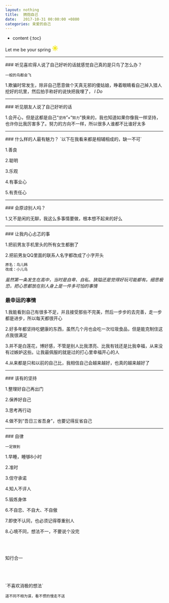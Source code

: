 ```yaml
---
layout: nothing
title:  拥抱自己
date:   2017-10-31 00:00:00 +0800
categories: 亲爱的自己
---
```

* content
{:toc}
<div class="highlight padding-top-bottom-15 flex-align-center "><span class="margin-right-5">Let me be your spring </span><svg t="1509465090039" class="icon" style="" viewBox="0 0 1024 1024" version="1.1" xmlns="http://www.w3.org/2000/svg" p-id="2138" xmlns:xlink="http://www.w3.org/1999/xlink" width="20" height="20"><defs><style type="text/css"></style></defs><path d="M512 256a256 256 0 1 1-256 256 256 256 0 0 1 256-256z m0-256l-113.777778 199.073185h227.555556L512 0m0 1024l-113.777778-199.073185h227.555556L512 1024M1024 512l-199.073185-113.777778v227.555556l199.073185-113.777778m-1024 0l199.035259-113.777778v227.555556L0 512m142.14637-354.038519l65.118815 219.970371 157.316741-164.333037-222.435556-55.48563m739.555556 708.077037l-222.435556-55.485629 157.316741-164.333037 65.118815 219.97037m-15.777185-723.854222l-219.970371 65.118815 164.333037 157.31674 55.48563-222.435555m-708.077037 739.555555l55.48563-222.435555 164.333037 157.31674-219.970371 65.118815" fill="#f4ea2a" p-id="2139"></path></svg> </div>
<!-- more -->

<hr>
### 听见喜欢得人说了自己好听的话就感觉自己真的是只鸟了怎么办？

`一般的鸟都会飞`

1.欺骗时常发生，除非自己愿意做个天真无邪的傻姑娘，睁着眼睛看自己掉入猎人挖好的坑里，然后拍手称好的说快把我埋了， _I Do_

<hr>
### 听见朋友人说了自己好听的话

1.会开心，但是这都是自己“`坚持`”+“`努力`”换来的，我也知道如果你像我一样坚持，也许你比我厉害多了。努力的方向不一样，所以很多人谁都不比谁好太多

<hr>
### 什么样的人最有魅力？
`以下在我看来都是相辅相成的，缺一不可`

1.善良

2.聪明

3.乐观

4.有事业心

5.有责任心

<hr>
### 会原谅别人吗？

1.又不是闲的无聊，我这么多事情要做，根本想不起来的好么

<hr>
### 让我内心忐忑的事

1.把前男友手机里头的所有女生都删了

2.把前男友QQ里面的联系人名字都改成了小字开头

```html
原名：鸟儿韩
改成：小儿鸟
```

_虽然第一条发生在高中，当时是自卑、自私、狭隘还是觉得好玩可能都有。细思极恐，把心思都放在别人身上是一件多可怕的事情_

### 最幸运的事情

1.我能看到自己有很多不足，并且接受那些不完美，然后一步步的去完善，走一步都是进步，所以每天都很开心

2.好多年都坚持吃健康的东西，虽然几个月也会吃一次垃圾食品，但是能克制住这点我很满足

3.并不是白莲花，博好感，不管是别人比我漂亮、比我有钱还是比我幸福，从来没有过嫉妒这些。让我最佩服的就是过的打心里幸福开心的人

4.从来都是只和以前的自己比，我相信自己会越来越好，也真的越来越好了

<hr>
### 该有的坚持

1.整理好自己再出门

2.保养好自己

3.思考再行动

4.做不到“吾日三省吾身”，也要记得反省自己


<hr>
### 自律

`一定做到`

1.早睡，睡够8小时

2.准时

3.信守承诺

4.知人不评人

5.锻炼身体

6.不自恋、不自大、不自傲

7.即使不认同，也必须记得尊重别人

8.心境不同，想法不一，不要说个没完

<br/>
<br/>
<br/>
<div class="text-center font-weight-600 highlight padding-top-bottom-20 font-size-34">知行合一</div>
<br><br><br><br>
`不喜欢消极的想法`

`道不同不相为谋，看不惯的慢走不送`